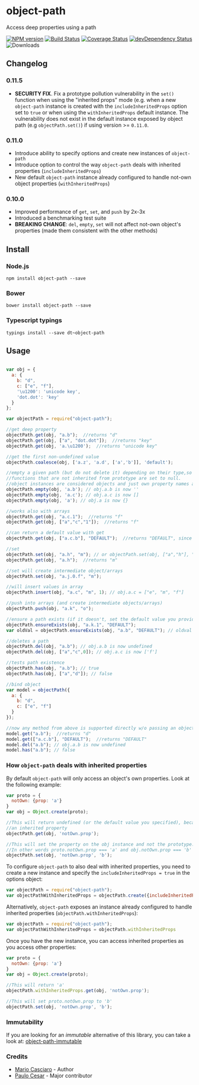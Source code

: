 

object-path
===========

Access deep properties using a path

[![NPM version](https://badge.fury.io/js/object-path.png)](http://badge.fury.io/js/object-path)
[![Build Status](https://travis-ci.org/mariocasciaro/object-path.png)](https://travis-ci.org/mariocasciaro/object-path)
[![Coverage Status](https://coveralls.io/repos/mariocasciaro/object-path/badge.png)](https://coveralls.io/r/mariocasciaro/object-path)
[![devDependency Status](https://david-dm.org/mariocasciaro/object-path/dev-status.svg)](https://david-dm.org/mariocasciaro/object-path#info=devDependencies)
![Downloads](http://img.shields.io/npm/dm/object-path.svg)

## Changelog

### 0.11.5

* **SECURITY FIX**. Fix a prototype pollution vulnerability in the `set()` function when using the "inherited props" mode (e.g. when a new `object-path` instance is created with the `includeInheritedProps` option set to `true` or when using the `withInheritedProps` default instance. The vulnerability does not exist in the default instance exposed by object path (e.g `objectPath.set()`) if using version >= `0.11.0`.

### 0.11.0

* Introduce ability to specify options and create new instances of `object-path`
* Introduce option to control the way `object-path` deals with inherited properties (`includeInheritedProps`)
* New default `object-path` instance already configured to handle not-own object properties (`withInheritedProps`)

### 0.10.0

* Improved performance of `get`, `set`, and `push` by 2x-3x
* Introduced a benchmarking test suite
* **BREAKING CHANGE**: `del`, `empty`, `set` will not affect not-own object's properties (made them consistent with the other methods)

## Install

### Node.js

```
npm install object-path --save
```

### Bower

```
bower install object-path --save
```

### Typescript typings

```
typings install --save dt~object-path
```

## Usage

```javascript

var obj = {
  a: {
    b: "d",
    c: ["e", "f"],
    '\u1200': 'unicode key',
    'dot.dot': 'key'
  }
};

var objectPath = require("object-path");

//get deep property
objectPath.get(obj, "a.b");  //returns "d"
objectPath.get(obj, ["a", "dot.dot"]);  //returns "key"
objectPath.get(obj, 'a.\u1200');  //returns "unicode key"

//get the first non-undefined value
objectPath.coalesce(obj, ['a.z', 'a.d', ['a','b']], 'default');

//empty a given path (but do not delete it) depending on their type,so it retains reference to objects and arrays.
//functions that are not inherited from prototype are set to null.
//object instances are considered objects and just own property names are deleted
objectPath.empty(obj, 'a.b'); // obj.a.b is now ''
objectPath.empty(obj, 'a.c'); // obj.a.c is now []
objectPath.empty(obj, 'a'); // obj.a is now {}

//works also with arrays
objectPath.get(obj, "a.c.1");  //returns "f"
objectPath.get(obj, ["a","c","1"]);  //returns "f"

//can return a default value with get
objectPath.get(obj, ["a.c.b"], "DEFAULT");  //returns "DEFAULT", since a.c.b path doesn't exists, if omitted, returns undefined

//set
objectPath.set(obj, "a.h", "m"); // or objectPath.set(obj, ["a","h"], "m");
objectPath.get(obj, "a.h");  //returns "m"

//set will create intermediate object/arrays
objectPath.set(obj, "a.j.0.f", "m");

//will insert values in array
objectPath.insert(obj, "a.c", "m", 1); // obj.a.c = ["e", "m", "f"]

//push into arrays (and create intermediate objects/arrays)
objectPath.push(obj, "a.k", "o");

//ensure a path exists (if it doesn't, set the default value you provide)
objectPath.ensureExists(obj, "a.k.1", "DEFAULT");
var oldVal = objectPath.ensureExists(obj, "a.b", "DEFAULT"); // oldval === "d"

//deletes a path
objectPath.del(obj, "a.b"); // obj.a.b is now undefined
objectPath.del(obj, ["a","c",0]); // obj.a.c is now ['f']

//tests path existence
objectPath.has(obj, "a.b"); // true
objectPath.has(obj, ["a","d"]); // false

//bind object
var model = objectPath({
  a: {
    b: "d",
    c: ["e", "f"]
  }
});

//now any method from above is supported directly w/o passing an object
model.get("a.b");  //returns "d"
model.get(["a.c.b"], "DEFAULT");  //returns "DEFAULT"
model.del("a.b"); // obj.a.b is now undefined
model.has("a.b"); // false

```
### How `object-path` deals with inherited properties

By default `object-path` will only access an object's own properties. Look at the following example:

```javascript
var proto = {
  notOwn: {prop: 'a'}
}
var obj = Object.create(proto);

//This will return undefined (or the default value you specified), because notOwn is
//an inherited property
objectPath.get(obj, 'notOwn.prop');

//This will set the property on the obj instance and not the prototype.
//In other words proto.notOwn.prop === 'a' and obj.notOwn.prop === 'b'
objectPath.set(obj, 'notOwn.prop', 'b');
```
To configure `object-path` to also deal with inherited properties, you need to create a new instance and specify
the `includeInheritedProps = true` in the options object:

```javascript
var objectPath = require("object-path");
var objectPathWithInheritedProps = objectPath.create({includeInheritedProps: true})
```

Alternatively, `object-path` exposes an instance already configured to handle inherited properties (`objectPath.withInheritedProps`):
```javascript
var objectPath = require("object-path");
var objectPathWithInheritedProps = objectPath.withInheritedProps
```

Once you have the new instance, you can access inherited properties as you access other properties:
```javascript
var proto = {
  notOwn: {prop: 'a'}
}
var obj = Object.create(proto);

//This will return 'a'
objectPath.withInheritedProps.get(obj, 'notOwn.prop');

//This will set proto.notOwn.prop to 'b'
objectPath.set(obj, 'notOwn.prop', 'b');
```

### Immutability

If you are looking for an *immutable* alternative of this library, you can take a look at: [object-path-immutable](https://github.com/mariocasciaro/object-path-immutable)


### Credits

* [Mario Casciaro](https://github.com/mariocasciaro) - Author
* [Paulo Cesar](https://github.com/pocesar) - Major contributor
